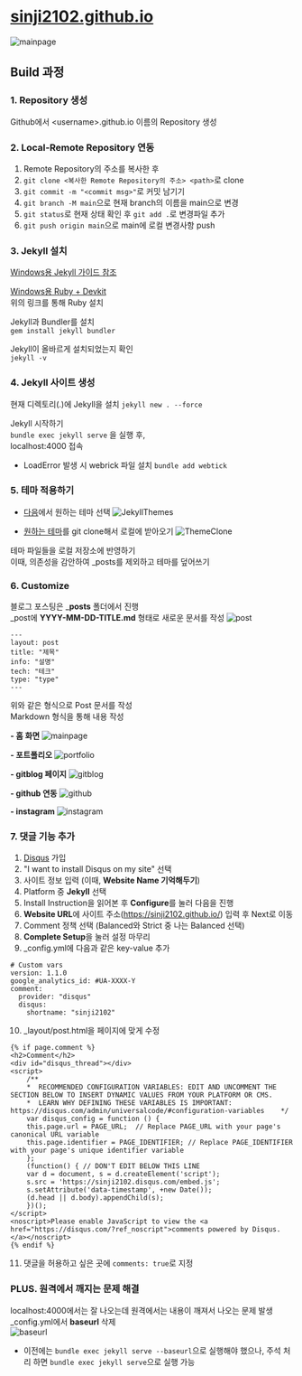 # [sinji2102.github.io](https://sinji2102.github.io/)

![mainpage](assets/img/mainpage.jpg)

## Build 과정
### 1. Repository 생성
Github에서 \<username>.github.io 이름의 Repository 생성

### 2. Local-Remote Repository 연동
1. Remote Repository의 주소를 복사한 후  
2. `git clone <복사한 Remote Repository의 주소> <path>`로 clone  
3. `git commit -m "<commit msg>"`로 커밋 남기기  
4. `git branch -M main`으로 현재 branch의 이름을 main으로 변경  
5. `git status`로 현재 상태 확인 후 `git add .`로 변경파일 추가  
6. `git push origin main`으로 main에 로컬 변경사항 push  

### 3. Jekyll 설치
[Windows용 Jekyll 가이드 참조](https://jekyllrb-ko.github.io/docs/installation/windows/)

[Windows용 Ruby + Devkit](https://rubyinstaller.org/downloads/)  
위의 링크를 통해 Ruby 설치

Jekyll과 Bundler를 설치  
`gem install jekyll bundler`

Jekyll이 올바르게 설치되었는지 확인  
`jekyll -v`

### 4. Jekyll 사이트 생성
현재 디렉토리(.)에 Jekyll을 설치
`jekyll new . --force`

Jekyll 시작하기  
`bundle exec jekyll serve` 을 실행 후,  
localhost:4000 접속

* LoadError 발생 시 webrick 파일 설치
`bundle add webtick`

### 5. 테마 적용하기
- [다음](http://jekyllthemes.org/)에서 원하는 테마 선택
![JekyllThemes](assets/img/JekyllThemes.jpg)

- [원하는 테마](https://github.com/kssim/ap)를 git clone해서 로컬에 받아오기
![ThemeClone](assets/img/ThemeClone.jpg)

테마 파일들을 로컬 저장소에 반영하기  
이때, 의존성을 감안하여 _posts를 제외하고 테마를 덮어쓰기

### 6. Customize
블로그 포스팅은 ___posts__ 폴더에서 진행  
_post에 __YYYY-MM-DD-TITLE.md__ 형태로 새로운 문서를 작성
![post](assets/img/post.jpg)
```
---
layout: post
title: "제목"
info: "설명"
tech: "테크"
type: "type"
---
```
위와 같은 형식으로 Post 문서를 작성  
Markdown 형식을 통해 내용 작성

**- 홈 화면**
![mainpage](assets/img/mainpage.jpg)

**- 포트폴리오**
![portfolio](assets/img/portfolio.jpg)

**- gitblog 페이지**
![gitblog](assets/img/gitblog.jpg)

**- github 연동**
![github](assets/img/github.jpg)

**- instagram**
![instagram](assets/img/instagram.jpg)

### 7. 댓글 기능 추가
1. [Disqus](https://disqus.com) 가입  
2. "I want to install Disqus on my site" 선택  
3. 사이트 정보 입력 (이때, **Website Name 기억해두기**) 
4. Platform 중 **Jekyll** 선택  
5. Install Instruction을 읽어본 후 **Configure**를 눌러 다음을 진행  
6. **Website URL**에 사이트 주소(https://sinji2102.github.io/) 입력 후 Next로 이동  
7. Comment 정책 선택 (Balanced와 Strict 중 나는 Balanced 선택)  
8. **Complete Setup**을 눌러 설정 마무리  
9. _config.yml에 다음과 같은 key-value 추가
```
# Custom vars
version: 1.1.0
google_analytics_id: #UA-XXXX-Y
comment:
  provider: "disqus"
  disqus:
    shortname: "sinji2102"
```
10. _layout/post.html을 페이지에 맞게 수정
```
{% if page.comment %}
<h2>Comment</h2>
<div id="disqus_thread"></div>
<script>
    /**
    *  RECOMMENDED CONFIGURATION VARIABLES: EDIT AND UNCOMMENT THE SECTION BELOW TO INSERT DYNAMIC VALUES FROM YOUR PLATFORM OR CMS.
    *  LEARN WHY DEFINING THESE VARIABLES IS IMPORTANT: https://disqus.com/admin/universalcode/#configuration-variables    */
    var disqus_config = function () {
    this.page.url = PAGE_URL;  // Replace PAGE_URL with your page's canonical URL variable
    this.page.identifier = PAGE_IDENTIFIER; // Replace PAGE_IDENTIFIER with your page's unique identifier variable
    };
    (function() { // DON'T EDIT BELOW THIS LINE
    var d = document, s = d.createElement('script');
    s.src = 'https://sinji2102.disqus.com/embed.js';
    s.setAttribute('data-timestamp', +new Date());
    (d.head || d.body).appendChild(s);
    })();
</script>
<noscript>Please enable JavaScript to view the <a href="https://disqus.com/?ref_noscript">comments powered by Disqus.</a></noscript>
{% endif %}
```
11. 댓글을 허용하고 싶은 곳에 `comments: true`로 지정

### PLUS. 원격에서 깨지는 문제 해결
localhost:4000에서는 잘 나오는데 원격에서는 내용이 깨져서 나오는 문제 발생  
_config.yml에서 **baseurl** 삭제  
![baseurl](assets/img/baseurl.jpg)

- 이전에는 `bundle exec jekyll serve --baseurl`으로 실행해야 했으나, 주석 처리 하면 `bundle exec jekyll serve`으로 실행 가능
